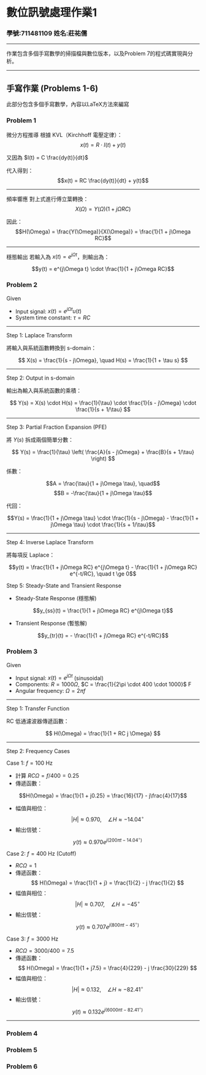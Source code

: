 # 數位訊號處理作業1
### 學號:711481109 姓名:莊祐儒
---
作業包含多個手寫數學的掃描檔與數位版本，以及Problem 7的程式碼實現與分析。

---

## **手寫作業 (Problems 1-6)**
此部分包含多個手寫數學，內容以LaTeX方法來編寫


###  Problem 1 

微分方程推導
根據 KVL（Kirchhoff 電壓定律）：
$$x(t) = R \cdot I(t) + y(t)$$  

又因為 $I(t) = C \frac{dy(t)}{dt}$

代入得到：
$$x(t) = RC \frac{dy(t)}{dt} + y(t)$$  



---

頻率響應
對上式進行傅立葉轉換：
$$X(\Omega) = Y(\Omega)(1 + j\Omega RC)$$ 

因此：
$$H(\Omega) = \frac{Y(\Omega)}{X(\Omega)} = \frac{1}{1 + j\Omega RC}$$  

---

穩態輸出
若輸入為 $x(t) = e^{j\Omega t}$，則輸出為：

$$y(t) = e^{j\Omega t} \cdot \frac{1}{1 + j\Omega RC}$$  


###  Problem 2 


Given
* Input signal: $x(t) = e^{j\Omega t} u(t)$  
* System time constant: $\tau = RC$  

---

Step 1: Laplace Transform

將輸入與系統函數轉換到 s-domain：

$$
X(s) = \frac{1}{s - j\Omega}, \quad
H(s) = \frac{1}{1 + \tau s}
$$



---

Step 2: Output in s-domain

輸出為輸入與系統函數的乘積：

$$
Y(s) = X(s) \cdot H(s) = \frac{1}{\tau} \cdot \frac{1}{s - j\Omega} \cdot \frac{1}{s + 1/\tau}
$$

---

Step 3: Partial Fraction Expansion (PFE)

將 $Y(s)$ 拆成兩個簡單分數：

$$
Y(s) = \frac{1}{\tau} \left( \frac{A}{s - j\Omega} + \frac{B}{s + 1/\tau} \right)
$$

係數：

$$A = \frac{\tau}{1 + j\Omega \tau}, \quad$$
$$B = -\frac{\tau}{1 + j\Omega \tau}$$

代回：

$$Y(s) = \frac{1}{1 + j\Omega \tau} \cdot \frac{1}{s - j\Omega} - \frac{1}{1 + j\Omega \tau} \cdot \frac{1}{s + 1/\tau}$$


---

Step 4: Inverse Laplace Transform

將每項反 Laplace：

$$y(t) = \frac{1}{1 + j\Omega RC} e^{j\Omega t} - \frac{1}{1 + j\Omega RC} e^{-t/RC}, \quad t \ge 0$$


Step 5: Steady-State and Transient Response

- Steady-State Response (穩態解)
  
$$y_{ss}(t) = \frac{1}{1 + j\Omega RC} e^{j\Omega t}$$



- Transient Response (暫態解)

$$y_{tr}(t) = - \frac{1}{1 + j\Omega RC} e^{-t/RC}$$


###  Problem 3

Given
* Input signal: $x(t) = e^{j\Omega t}$ (sinusoidal)  
* Components: $R = 1000 \Omega$, $C = \frac{1}{2\pi \cdot 400 \cdot 1000}$ F  
* Angular frequency: $\Omega = 2 \pi f$  

---

Step 1: Transfer Function

RC 低通濾波器傳遞函數：

$$
H(\Omega) = \frac{1}{1 + RC j \Omega}
$$


---

Step 2: Frequency Cases

Case 1: $f = 100$ Hz
* 計算 $RC \Omega = f/400 = 0.25$
* 傳遞函數：

$$H(\Omega) = \frac{1}{1 + j0.25} = \frac{16}{17} - j\frac{4}{17}$$

* 幅值與相位：
$$
|H| \approx 0.970, \quad \angle H \approx -14.04^\circ
$$
* 輸出信號：
$$
y(t) \approx 0.970 e^{j(200\pi t - 14.04^\circ)}
$$

Case 2: $f = 400$ Hz (Cutoff)
* $RC \Omega = 1$  
* 傳遞函數：
$$
H(\Omega) = \frac{1}{1 + j} = \frac{1}{2} - j \frac{1}{2}
$$
* 幅值與相位：
$$
|H| \approx 0.707, \quad \angle H = -45^\circ
$$
* 輸出信號：
$$
y(t) \approx 0.707 e^{j(800\pi t - 45^\circ)}
$$

Case 3: $f = 3000$ Hz
* $RC \Omega = 3000/400 = 7.5$  
* 傳遞函數：
$$
H(\Omega) = \frac{1}{1 + j7.5} = \frac{4}{229} - j \frac{30}{229}
$$
* 幅值與相位：
$$
|H| \approx 0.132, \quad \angle H \approx -82.41^\circ
$$
* 輸出信號：
$$
y(t) \approx 0.132 e^{j(6000\pi t - 82.41^\circ)}
$$

---
###  Problem 4
###  Problem 5
###  Problem 6
